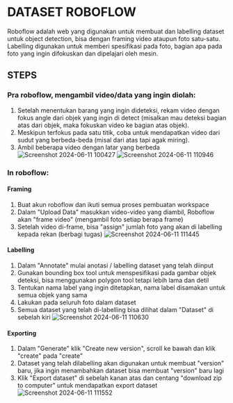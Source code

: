 # DATASET ROBOFLOW

Roboflow adalah web yang digunakan untuk membuat dan labelling dataset untuk object detection, bisa dengan framing video ataupun foto satu-satu.
Labelling digunakan untuk memberi spesifikasi pada foto, bagian apa pada foto yang ingin difokuskan dan dipelajari oleh mesin.

## STEPS

### Pra roboflow, mengambil video/data yang ingin diolah:

1. Setelah menentukan barang yang ingin dideteksi, rekam video dengan fokus angle dari objek yang ingin di detect (misalkan mau deteksi bagian atas dari objek, maka fokuskan video ke bagian atas objek).
2. Meskipun terfokus pada satu titik, coba untuk mendapatkan video dari sudut yang berbeda-beda (misal dari atas tapi agak miring).
3. Ambil beberapa video dengan latar yang berbeda
![Screenshot 2024-06-11 100427](https://github.com/rdanenn/Roboflow/assets/172345163/91259cc5-2f76-4620-9959-9f4924a39df3)
![Screenshot 2024-06-11 110946](https://github.com/rdanenn/Roboflow/assets/172345163/849b95c2-c8cd-4fff-b9d7-538d3b7149e5)


### In roboflow:

#### Framing
1. Buat akun roboflow dan ikuti semua proses pembuatan workspace
2. Dalam "Upload Data" masukkan video-video yang diambil, Roboflow akan "frame video" (mengambil foto setiap berapa frame)
3. Setelah video di-frame, bisa "assign" jumlah foto yang akan di labelling kepada rekan (berbagi tugas)
![Screenshot 2024-06-11 111445](https://github.com/rdanenn/Roboflow/assets/172345163/0d81dea4-f621-4c53-9901-e464c94b3c1b)


#### Labelling
1. Dalam "Annotate" mulai anotasi / labelling dataset yang telah diinput
2. Gunakan bounding box tool untuk menspesifikasi pada gambar objek deteksi, bisa menggunakan polygon tool tetapi lebih lama dan detil
3. Tentukan nama label yang ingin ditetapkan, nama label disamakan untuk semua objek yang sama
4. Lakukan pada seluruh foto dalam dataset
5. Semua dataset yang telah di-labelling bisa dilihat dalam "Dataset" di sebelah kiri
![Screenshot 2024-06-11 110630](https://github.com/rdanenn/Roboflow/assets/172345163/9adde646-d378-4abf-b91d-367145c0e14f)


#### Exporting
1. Dalam "Generate" klik "Create new version", scroll ke bawah dan klik "create" pada "create"
2. Dataset yang telah dilabelling akan digunakan untuk membuat "version" baru, jika ingin menambahkan dataset bisa membuat "version" baru lagi
3. Klik "Export dataset" di sebelah kanan atas dan centang "download zip to computer" untuk mendapatkan export dataset
![Screenshot 2024-06-11 111552](https://github.com/rdanenn/Roboflow/assets/172345163/cc86e1f1-afec-4bb7-928e-aa89839c6a62)
